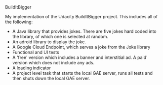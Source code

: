 BuildItBigger

My implementation of the Udacity BuildItBigger project.  This includes all of the following:

- A Java library that provides jokes.  There are five jokes hard coded into the library, of which one is selected at random.
- An adroid library to display the joke.
- A Google Cloud Endpoint, which serves a joke from the Joke library
- Functional and UI tests
- A 'free' version which includes a banner and interstitial ad.  A paid' version which does not include any ads.
- A loading indicator
- A project level task that starts the local GAE server, runs all tests and then shuts down the local GAE server.
